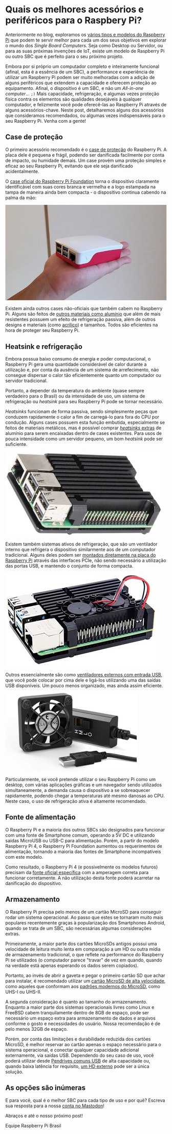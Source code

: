# Quais os melhores acessórios e periféricos para o Raspbery Pi?

Anteriormente no blog, exploramos os [vários tipos e modelos do Raspberry Pi](/blog/como_escolher_seu_raspberry_pi.html)  que podem te servir melhor para cada um dos seus objetivos em explorar o mundo dos *Single Board Computers*. Seja como Desktop ou Servidor, ou para as suas próximas invenções de IoT, existe um modelo de Raspberry Pi ou outro SBC que é perfeito para o seu próximo projeto.

Embora por si próprio um computador completo e inteiramente funcional (afinal, esta é a essência de um SBC), a performance e experiência de utilizar um Raspberry Pi podem ser muito melhoradas com a adição de alguns periféricos que extendem a capacidade e oferecem proteção ao equipamento. Afinal, o dispositivo é um SBC, e não um *All-in-one computer*... `;)` Mais capacidade, refrigeração, e algumas vezes proteção física contra os elementos são qualidades desejáveis à qualquer computador, e felizmente você pode oferecê-las ao Raspberry Pi através de alguns acessórios-chave. Neste post, detalharemos alguns dos acessórios que consideramos recomendados, ou algumas vezes indispensáveis para o seu Raspberry Pi. Venha com a gente!

## Case de proteção

O primeiro acessório recomendado é o [case de proteção](https://amzn.to/3qjZ7Ty) do Raspberry Pi. A placa dele é pequena e frágil, podendo ser danificada facilmente por conta de impacto, ou humidade demais. Um case provém uma proteção simples e eficaz ao seu Raspberry Pi, evitando que ele seja danificado acidentalmente.

O [case oficial do Raspberry Pi Foundation](https://amzn.to/3qjZ7Ty) torna o dispositivo claramente identificável com suas cores branca e vermelha e a logo estampada na tampa de maneira ainda bem compacta - o dispositivo continua cabendo na palma da mão:

![Comparação do tamanho do Raspberry Pi 4 - ele cabe na palma da mão](/static/images/raspi4_palm_size.jpg)

Existem ainda outros cases não-oficiais que também cabem no Raspberry Pi. Alguns são feitos de [outros materiais como alumínio](https://amzn.to/39w6Abn) que além de mais resistentes possuem um efeito de refrigeração passiva, além de outros designs e materiais (como [acrílico](https://amzn.to/3icPvqV)) e tamanhos. Todos são eficientes na hora de proteger seu Raspberry Pi.

## Heatsink e refrigeração

Embora possua baixo consumo de energia e poder computacional, o Raspberry Pi gera uma quantidade considerável de calor durante a utilização e, por conta da ausência de um sistema de arrefecimento, não consegue dispersar o calor tão eficientemente quanto um computador ou servidor tradicional. 

Portanto, a depender da temperatura do ambiente (quase sempre verdadeiro para o Brasil) ou da intensidade de uso, um sistema de refrigeração ou *heatsink* para seu Raspberry Pi pode se tornar necessário.

*Heatsinks* funcionam de forma passiva, sendo simplesmente peças que conduzem rapidamente o calor a fim de carregá-lo para fora do CPU por condução. Alguns cases possuem esta função embutida, especialmente se feitos de materiais metálicos, mas é possível comprar [*heatsinks* extras](https://amzn.to/35JxY4x) de alumínio para serem encaixadas dentro de cases existentes. Para usos de pouca intensidade como um servidor pequeno, um bom *heatsink* pode ser suficiente.

[![Heatsink com o Raspberry Pi](/static/images/raspberry_pi_heatsink.jpg)](https://amzn.to/35JxY4x)

Existem também sistemas ativos de refrigeração, que são um ventilador interno que refrigera o dispositivo similarmente aos de um computador tradicional. Alguns deles podem ser [montados diretamente na placa do Raspberry Pi](https://amzn.to/2Ly1h3b) através das interfaces PCIe, não sendo necessário a utilização das portas USB, e mantendo o conjunto de forma compacta. 

[![Resfriamento ativo via PCIe](/static/images/raspberry_pi_active_cooling.jpg)](https://amzn.to/2Ly1h3b)

Outros essencialmente são como [ventiladores externos com entrada USB](https://amzn.to/3srtCZx), que você pode colocar por cima dele e ligá-los utilizando uma das saídas USB disponíveis. Um pouco menos organizado, mas ainda assim eficiente.

[![ventilador externo USB](/static/images/external_fan_usb.jpg)](/static/images/external_fan_usb.jpg)

Particularmente, se você pretende utilizar o seu Raspberry Pi como um desktop, com várias aplicações gráficas e um navegador sendo utilizados simultaneamente, a demanda causa o dispositivo a se sobreaquecer rapidamente, podendo chegar a temperaturas até mesmo danosas ao CPU. Neste caso, o uso de refrigeração ativa é altamente recomendado.

## Fonte de alimentação

O Raspberry Pi e a maioria dos outros SBCs são designados para funcionar com uma fonte de Smartphone comum, operando a 5V DC e utilizando saídas MicroUSB ou USB-C para alimentação. Porém, a partir do modelo Raspberry Pi 4, o Raspberry Pi Foundation aumentou os requerimentos de alimentação, tornando a maioria das fontes de Smartphone incompatíveis com este modelo.

Como resultado, o Raspberry Pi 4 (e possivelmente os modelos futuros) precisam da [fonte oficial específica](https://amzn.to/3nEGcRG) com a amperagem correta para funcionar corretamente. A não utilização desta fonte poderá acarretar na danificação do dispositivo.

## Armazenamento

O Raspberry Pi precisa pelo menos de um cartão MicroSD para conseguir rodar um sistema operacional. Ao passo que estes se tornaram muito mais populares recentemente graças à popularização dos Smartphones Android, quando se trata de um SBC, são necessárias algumas considerações extras.

Primeiramente, a maior parte dos cartões MicroSDs antigos possui uma velocidade de leitura muito lenta em comparação a um HD ou outra mídia de armazenamento tradicional, o que reflete na performance do Raspberry Pi se utilizados (o computador parece "travar" de vez em quando, quando na verdade está apenas esperando os dados serem copiados).

Portanto, ao invés de abrir a gaveta e pegar o primeiro cartão SD que achar para instalar, é recomendado utilizar um [cartão MicroSD de alta velocidade](https://amzn.to/3oNsn4y), como aqueles que conformam aos [padrões modernos do MicroSD](https://en.wikipedia.org/wiki/SD_card#Class), como UHS-I ou UHS-II.

A segunda consideração é quanto ao tamanho do armazenamento. Enquanto a maior parte dos sistemas operacionais livres como Linux e FreeBSD cabem tranquilamente dentro de 8GB de espaço, pode ser necessário um espaço extra para armazenamento de dados e arquivos conforme o gosto e necessidades do usuário. Nossa recomendação é de pelo menos 32GB de espaço.

Porém, por conta das limitações e durabilidade reduzida dos cartões MicroSD, é melhor reservar ao cartão apenas o espaço necessário para o sistema operacional, e conectar qualquer capacidade adicional externamente, via saídas USB. Dependendo do seu caso de uso, você poderá utilizar desde [Pendrives comuns USB](https://amzn.to/2KgjXnn) de alta capacidade ou, quando baixa latência for requisito, [um HD externo](https://amzn.to/3sqMUy6) pode ser a única solução.

## As opções são inúmeras

E para você, qual é o melhor SBC para cada tipo de uso e por quê? Escreva sua resposta para a nossa [conta no Mastodon](https://qoto.org/@raspibrasil)!

Abraços e até o nosso próximo post!

Equipe Raspberry Pi Brasil
